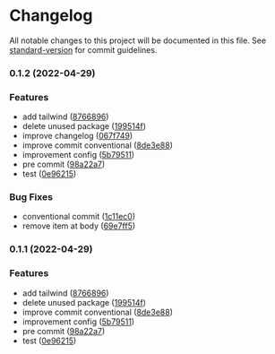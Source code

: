 # Changelog

All notable changes to this project will be documented in this file. See [standard-version](https://github.com/conventional-changelog/standard-version) for commit guidelines.

### 0.1.2 (2022-04-29)


### Features

* add tailwind ([8766896](https://github.com/RendyArthaP/next-travel/commit/87668966c026847ff837135fea5e581c846ffc4c))
* delete unused package ([199514f](https://github.com/RendyArthaP/next-travel/commit/199514fc006a9800ab06c3a182fa8bc8997057c5))
* improve changelog ([067f749](https://github.com/RendyArthaP/next-travel/commit/067f749fe11d19e72e53588d643ba187321e5d89))
* improve commit conventional ([8de3e88](https://github.com/RendyArthaP/next-travel/commit/8de3e88d80321a6937256afc3e50bbba697b3605))
* improvement config ([5b79511](https://github.com/RendyArthaP/next-travel/commit/5b7951114501373bbc193f680c5cbbb0e2fdc4a7))
* pre commit ([98a22a7](https://github.com/RendyArthaP/next-travel/commit/98a22a7fdd217c35536632c8daa5a06e7128fe05))
* test ([0e96215](https://github.com/RendyArthaP/next-travel/commit/0e96215825294be571104add326c44f8cb39981c))


### Bug Fixes

* conventional commit ([1c11ec0](https://github.com/RendyArthaP/next-travel/commit/1c11ec03166dbed3897df0e8c34fb5f202bd0849))
* remove item at body ([69e7ff5](https://github.com/RendyArthaP/next-travel/commit/69e7ff5332c29206774a551c3b1083ca1ede379d))

### 0.1.1 (2022-04-29)


### Features

* add tailwind ([8766896](https://github.com/RendyArthaP/next-travel/commit/87668966c026847ff837135fea5e581c846ffc4c))
* delete unused package ([199514f](https://github.com/RendyArthaP/next-travel/commit/199514fc006a9800ab06c3a182fa8bc8997057c5))
* improve commit conventional ([8de3e88](https://github.com/RendyArthaP/next-travel/commit/8de3e88d80321a6937256afc3e50bbba697b3605))
* improvement config ([5b79511](https://github.com/RendyArthaP/next-travel/commit/5b7951114501373bbc193f680c5cbbb0e2fdc4a7))
* pre commit ([98a22a7](https://github.com/RendyArthaP/next-travel/commit/98a22a7fdd217c35536632c8daa5a06e7128fe05))
* test ([0e96215](https://github.com/RendyArthaP/next-travel/commit/0e96215825294be571104add326c44f8cb39981c))

